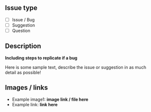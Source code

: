 ## Issue type
  - [ ] Issue / Bug
  - [ ] Suggestion
  - [ ] Question
  
## Description
**Including steps to replicate if a bug**

Here is some sample text, describe the issue or suggestion in as much detail as possible!

## Images / links
* Example image1: **image link / file here**
* Example link: **link here**
